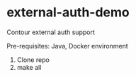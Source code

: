 # external-auth-demo
Contour external auth support

Pre-requisites: Java, Docker environment

1. Clone repo
2. make all
